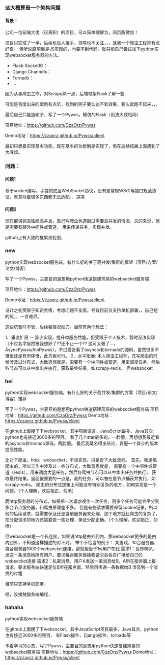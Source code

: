 ### 这大概算是一个架构问题

#### 背景：
公司一位前端大佬（已离职）的项目，可以简单理解为，网页版微信！

项目只完成了一半，后续也没人接手，领导也不关注，，，就我一个爬虫工程师有点好奇。
但听说原项目是JS实现的，也要不到代码。就只能自己尝试找下python实现websocket服务器的方法。
* Flask-SocketIO：
* Django Channels：
* Tornado：
* ...

因为从事爬虫工作，对Scrapy熟一点，后端框架Flask了解一些

可能是百度出来的案例有点坑，找到的例子要么达不到效果，要么就跑不起来，，，

最后自己只能造轮子，写了一个Pywss，模仿的Flask（用法大致相同）

项目地址：https://github.com/CzaOrz/Pywss

Demo地址：https://czaorz.github.io/Pywss/client

最初只想着实现基本功能，现在基本的功能到是实现了，但在后续拓展上面遇到了大麻烦。

### 问题：
#### 问题1
基于socket编写，手搓的底层WebSocket协议，没有走常规WSGI等接口规范协议，就意味着很多东西都无法适配，，凉凉

#### 问题2
现在都讲究高性能高并发。自己写爬虫也遇到过需要高并发的情况，总的来说，就是需要有额外中间件或管道，
用来传递任务，实现并发。

github上有大致的框架流程图，

### new

python实现websocket服务端，有什么好的关于高并发/集群的框架（项目/方案/论文/博客）

写了一个Pywss，主要目的是想用python快速搭建简易的websocket服务端

项目地址：https://github.com/CzaOrz/Pywss

Demo地址：https://czaorz.github.io/Pywss/client

设计之初受限于知识贫瘠，考虑问题不全面，导致目前仅支持单机部署，，自己挖的坑，，一言难尽。

这些坑暂时不管，后续看情况动刀。目前有两个想法：

1、垂直扩展 -- 异步实现，提升单服务性能。但受限于个人技术，暂时没法实现（不过名字居然被我想好了??还不止一个?? 这可太骚了...，AsyncPywss/AioPywss），不过最近看了asyncio和tornado的源码，虽然很多不懂但还是有所体悟，此方案可行。
2、水平拓展:
本人爬虫工程师，在写爬虫的时候涉及过分布式，大致思想就是，需要有一个中间件或管道，用来调度任务，然后各节点可以从中拿出并执行，获取最终结果。如scrapy-redis。
但websocket
 

### hei
python实现websocket服务端，有什么好的关于高并发/集群的方案（项目/论文/博客）推荐

写了一个Pywss，主要目的是想用python快速搭建简易的websocket服务端
项目地址：https://github.com/CzaOrz/Pywss
Demo地址：https://czaorz.github.io/Pywss/client

在github上面搜了下websocket，其中项目语言，JavaScript最多，Java其次，python也有接近3000多的项目。
看了几个star最多的，一脸懵，再想想我最近看的asyncio和tronado源码，两脸懵。
最后我莫名得出结论，要配一个异步的版本提高性能。

比对下爬虫、http、websocket，不谈实现，只是走下大致流程。
首先，我是搞爬虫的，所以工作中涉及过一些分布式，大致意思就是，
需要有一个中间件或管道（redis），用来调度大量任务，然后各爬虫节点可以从中拿出任务并执行，
获取最终结果。里面很重要的一点是，我的任务，可以被任意节点捕获并执行，如scrapy-redis。
爬虫的分布式逻辑上可能没有特别复杂的地方，如何实现是一个问题。（个人理解，欢迎指正，勿喷）

而http服务器的分布式，如果把一次请求视作一次任务，则多个任务可能会平分到多台节点服务器，和爬虫原理差不多。
但是有些请求需要保留cookie记录，所以他的后续请求，就需要保证还是当前服务器来处理，这个地方就比爬虫的复杂了，
在分配请求的地方还需要做一些处理，保证分配正确。（个人理解，欢迎指正，勿喷）

但websocket是一个长连接，如果说http是由外到内，那websocket更多的是由内到外，不知道这样描述的对不对。
举个不恰当的例子：
某游戏，10台服务器，每台服务器1000个websocket连接，那就相当于1w用户在线
需求1：世界喇叭，发送一条消息给所有用户。要求每台服务器接收请求后各自广播给自己的websocket连接
需求2：私密消息，用户A发送一条消息给B。A所在服务器上报请求，要求服务端快速定位B所在服务器，然后再传递一条数据给B
涉及到一个查找的过程

目前只支持单机部署，

哎，没接触服务端编程，


### hahaha
python实现websocket服务端

在github上面搜了下websocket，其中JavaScript项目最多，Java其次，python也有接近3000多的项目。
有Flask插件、Django插件、tornado等

本着学习的心态，写了Pywss，主要目的是想用python快速搭建简易的websocket服务端
项目地址：https://github.com/CzaOrz/Pywss
Demo地址：https://czaorz.github.io/Pywss/client
